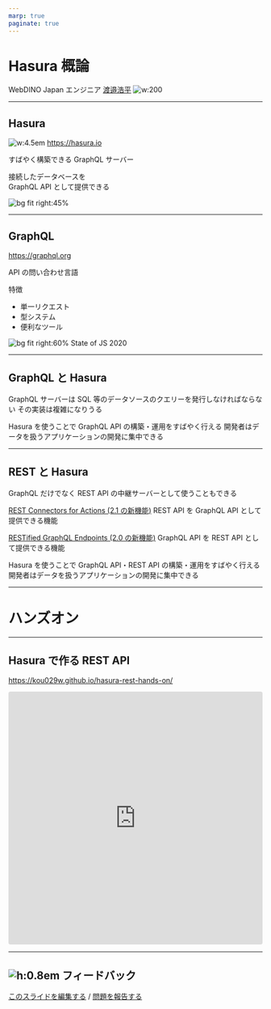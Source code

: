 ```yaml
---
marp: true
paginate: true
---
```


# Hasura 概論

WebDINO Japan エンジニア
[渡邉浩平](https://github.com/kou029w)
![w:200](https://github.com/kou029w.png)

<script>
window.addEventListener("DOMContentLoaded", function () {
  document.querySelectorAll("a")?.forEach(function (a) {
    a.setAttribute("target", "_blank");
    a.setAttribute("rel", "noreferrer");
  });
});
</script>

---

## Hasura

![w:4.5em](https://cdnjs.cloudflare.com/ajax/libs/simple-icons/5.7.0/hasura.svg)
https://hasura.io

すばやく構築できる GraphQL サーバー

接続したデータベースを\
GraphQL API として提供できる

![bg fit right:45%](https://ptuml.hackmd.io/svg/JOvB2i9044JtVOg-G2uW8X42YWJ3a1DqneRucKzwkXVUFgEek2lg5OzgYvAeXGSMNeoZPoZtQyma532acFmiAJ2g6CC-PsnsUAHYGhZ1Wr2UNO_EM9xmgUkW8wM92jV9wFels3R_u1NVmbh_XATnEECmtTWhj1mlzHUi)

---

## GraphQL

https://graphql.org

API の問い合わせ言語

特徴

- 単一リクエスト
- 型システム
- 便利なツール

![bg fit right:60% State of JS 2020](https://stateofx-images.netlify.app/captures/js2020/en-US/datalayer_experience_ranking.png)

<!-- _footer: 図の出典: "State of JS 2020" データ層 https://2020.stateofjs.com/ja-JP/technologies/datalayer/ -->

---

## GraphQL と Hasura

GraphQL サーバーは SQL 等のデータソースのクエリーを発行しなければならない
その実装は複雑になりうる

Hasura を使うことで GraphQL API の構築・運用をすばやく行える
開発者はデータを扱うアプリケーションの開発に集中できる

---

## REST と Hasura

GraphQL だけでなく REST API の中継サーバーとして使うこともできる

[REST Connectors for Actions (2.1 の新機能)](https://hasura.io/docs/latest/graphql/core/actions/rest-connectors.html)
REST API を GraphQL API として提供できる機能

[RESTified GraphQL Endpoints (2.0 の新機能)](https://hasura.io/docs/latest/graphql/core/api-reference/restified.html)
GraphQL API を REST API として提供できる機能

Hasura を使うことで GraphQL API・REST API の構築・運用をすばやく行える
開発者はデータを扱うアプリケーションの開発に集中できる

---

# ハンズオン

---

## Hasura で作る REST API

https://kou029w.github.io/hasura-rest-hands-on/

<iframe
  src="https://codesandbox.io/embed/github/kou029w/hasura-rest-hands-on/tree/main/frontend?codemirror=1&hidenavigation=1&module=/src/App.vue"
  style="
    width: 100%;
    height: 500px;
    border: 0;
    border-radius: 4px;
    overflow: hidden;
  "
  title="vue3-hasura-rest"
  sandbox="allow-forms allow-modals allow-popups allow-presentation allow-same-origin allow-scripts"
></iframe>

---

## ![h:0.8em][github.svg] フィードバック

[このスライドを編集する](https://github.com/kou029w/intro-to-hasura/edit/main/README.md) / [問題を報告する](https://github.com/kou029w/intro-to-hasura/issues/new)

[github.svg]: https://cdnjs.cloudflare.com/ajax/libs/simple-icons/5.7.0/github.svg
